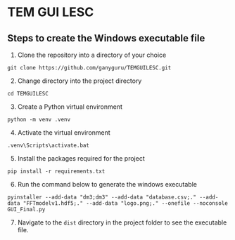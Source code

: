 # TEM GUI LESC

## Steps to create the Windows executable file

1. Clone the repository into a directory of your choice

```
git clone https://github.com/ganyguru/TEMGUILESC.git
```

2. Change directory into the project directory

```
cd TEMGUILESC
```

3. Create a Python virtual environment

```
python -m venv .venv
```

4. Activate the virtual environment

```
.venv\Scripts\activate.bat 
```

5. Install the packages required for the project

```
pip install -r requirements.txt
```

6. Run the command below to generate the windows executable

```
pyinstaller --add-data "dm3;dm3" --add-data "database.csv;." --add-data "FFTmodelv1.hdf5;." --add-data "logo.png;." --onefile --noconsole GUI_Final.py
```

7. Navigate to the `dist` directory in the project folder to see the executable file.
